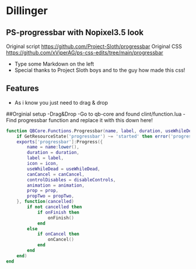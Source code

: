 # Dillinger
## PS-progressbar with Nopixel3.5 look

Original script https://github.com/Project-Sloth/progressbar
Original CSS https://github.com/xViperAG/ps-css-edits/tree/main/progressbar

- Type some Markdown on the left
- Special thanks to Project Sloth boys and to the guy how made this css!

## Features

- As i know you just need to drag & drop 

##Orginial setup
-Drag&Drop
-Go to qb-core and found clint/function.lua
-Find progressbar function and replace it with this down here!
```lua
function QBCore.Functions.Progressbar(name, label, duration, useWhileDead, canCancel, disableControls, animation, prop, propTwo, onFinish, onCancel, icon)
    if GetResourceState('progressbar') ~= 'started' then error('progressbar needs to be started in order for QBCore.Functions.Progressbar to work') end
    exports['progressbar']:Progress({
        name = name:lower(),
        duration = duration,
        label = label,
        icon = icon,
        useWhileDead = useWhileDead,
        canCancel = canCancel,
        controlDisables = disableControls,
        animation = animation,
        prop = prop,
        propTwo = propTwo,
    }, function(cancelled)
        if not cancelled then
            if onFinish then
                onFinish()
            end
        else
            if onCancel then
                onCancel()
            end
        end
    end)
end
```
